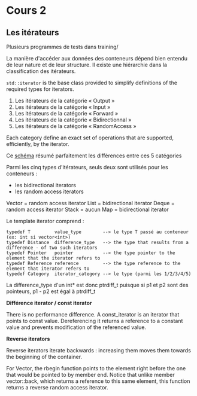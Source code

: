 # Cours 2

## Les itérateurs

Plusieurs programmes de tests dans training/

La manière d'accéder aux données des conteneurs dépend bien entendu de leur nature et de leur structure.
Il existe une hiérarchie dans la classification des itérateurs.

`std::iterator` is the base class provided to simplify definitions of the required types for iterators.

1. Les itérateurs de la catégorie « Output »
2. Les itérateurs de la catégorie « Input »
3. Les itérateurs de la catégorie « Forward »
4. Les itérateurs de la catégorie « Bidirectionnal »
5. Les itérateurs de la catégorie « RandomAccess »

Each category define an exact set of operations that are supported, efficiently, by the iterator.

Ce [schéma](http://www.cplusplus.com/reference/iterator/) résumé parfaitement les différences entre ces 5 catégories

Parmi les cinq types d'itérateurs, seuls deux sont utilisés pour les conteneurs :

- les bidirectional iterators
- les random access iterators

Vector = random access iterator
List = bidirectional iterator
Deque = random access iterator
Stack = aucun
Map = bidirectional iterator

Le template iterator comprend :

    typedef T         value_type		--> le type T passé au conteneur (ex: int si vector<int>)
    typedef Distance  difference_type	--> the type that results from a difference - of two such iterators
    typedef Pointer   pointer			--> the type pointer to the element that the iterator refers to
    typedef Reference reference			--> the type reference to the element that iterator refers to
    typedef Category  iterator_category	--> le type (parmi les 1/2/3/4/5)

La difference_type d'un int\* est donc ptrdiff_t puisque si p1 et p2 sont des pointeurs, p1 - p2 est égal à ptrdiff_t

**Différence iterator / const iterator**

There is no performance difference. A const_iterator is an iterator that points to const value. Dereferencing it returns a reference to a constant value and prevents modification of the referenced value.

**Reverse iterators**

Reverse iterators iterate backwards : increasing them moves them towards the beginning of the container.

For Vector, the rbegin function points to the element right before the one that would be pointed to by member end.
Notice that unlike member vector::back, which returns a reference to this same element, this function returns a reverse random access iterator.
